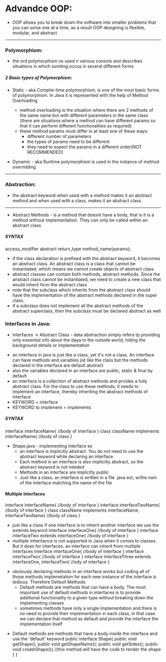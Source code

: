 # Advandce OOP: 
- OOP allows you to break down the software into smaller problems that you can solve one at a time, as a result OOP designing is flexible, modular, and abstract. 
***   
### Polymorphism:
- the ord polymorphism os used n various conexts and describes situations in which somting occus in several different forms
##### 2 Basic types of Polymorphism:
* Static - aka Complie-time polymorphism, is one of the most basic forms of
    polymorphism. In Java it is represented with the help of Method Overloading
    * method overloading is the situation where there are 2 methods of the same name but with different parameters in the same class (there are situations where a method can have different params so that it can perform different functionalities as required)
    * these method params must differ in at least one of these ways:
        * different number of parameters
        * the types of params need to be different
        * they need to expect the params in a different order(NOT RECOMMENDED)

* Dynamic - aka Runtime polymorphism is used in the instance of method overridding
***   
### Abstraction: 
- the abstract keyword when used with a method makes it an abstract method and when used with a class, makes it an abstract class. 
***   
* Abstract Methods - is a method that doesnt have a body, that is it is a method without implementation. They can only be called within an abstract class 
##### SYNTAX #####
access_modifier abstract return_type
method_name(params);

- if the class declaration is prefixed with the abstract keyword, it becomes an 
    abstract class. An abstract class is a class that cannot be instantiated, which means we cannot create objects of abstract class.
- abstract classes can contain both methods, abstract methods. Since the anstract 
    class cannot be instantiated, we need to create a new class that would inherit form the abstract class
- note that the subclass which inherits from the abstract class should have the 
    implementation of the abstract methods declared in the super class.
- if a subclass does not implement all the abstract methods of the abstract 
    superclass, then the subclass must be declared abstract as well

### Interfaces in Java:
- Interfaces -> Abstract Class - data abstraction simply refers tp providing only 
        essential info about the daya to the outside world, hiding the background details or implementation

* an interface in java is just like a class, yet it's not a class. An interface can 
    have methods and variables jist like the class but the methods declared in the interface are default abstract
* also the variables declared in an interface are public, static & final by default
* an interface is a collection of abstract methods and prvides a fully abstract class. 
    For the class to use these methods, it needs to implement an interface, thereby inheriting the abstract methods of interface 
* KEYWORD = interface
* KEYWORD to implement = implements
##### SYNTAX #####
interface interfaceName{
    //body of interface
} 
class className implements interfaceName{
    //body of class
}
* Shape.java - implementing interface ex 
    * an interface is implicitly abstract. You do not need to use the abstract keyword 
        while declaring an interface
    * Each method in an interface is also implicitly abstract, so the abstract keyword 
        is not needed
    * Methods in an interface are implicitly public 
    * Just like a class, an interface is written in a file .java ext, w/the nam of the 
        interface matching the name of the file

#### Multiple Interfaces
interface interfaceName{
    //body of interface 
}
interface interfaceTwoName{
    //body of interface 
}
class className implements interfaceName, interfaceTwoName{
    //body of class 
}
- just like a class if one interface is to inherit another interface we use the 
    extends keyword
interface interfaceOne{
    //body of interface 
}
interface interfaceTwo extends interfaceOne{
    //body of interface 
}
- multiple inheritance is not supported in Java when it comes to classes. But it does 
    for interfaces. an interface can inherit from multiple interfaces 
interface interfaceOne{
    //body of interface 
}
interface interfaceTwo{
    //body of interface 
}
interface interfaceThree extends interfaceOne, interfaceTwo{
    //ody of interface 
}
* obviously declaring methods in an interface works but coding all of those methods 
    implemetation for each new instance of the interface is tedious. Therefore Default Methods:
    * Default methods are methods that can have a body. The most important use of default methods in interfaces is to provide additional functionality to a given type without breaking down the implementing classes 
    * sometimes methods have only a single implementation and there is no need to provide their implementation in each class, in that case we can declare that method as default and provide the interface the implementation itself

- Default methods are methods that have a body inside the interface and use the 
    'default' keyword
public interface Shape{
    public void getShape();
    public void getShapeName();
    public void getSides();
    public void createShape(){
        //this method will have the code to render the shape
    }
}
